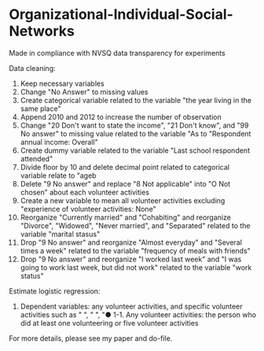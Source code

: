 # Organizational-Individual-Social-Networks
Made in compliance with NVSQ data transparency for experiments

Data cleaning: 
1. Keep necessary variables
2. Change "No Answer" to missing values
3. Create categorical variable related to the variable "the year living in the same place"
4. Append 2010 and 2012 to increase the number of observation
5. Change "20 Don't want to state the income", "21 Don't know", and "99 No answer" to missing value related to the variable "As to "Respondent annual income: Overall"
6. Create dummy variable related to the variable "Last school respondent attended"
7. Divide floor by 10 and delete decimal point related to categorical variable relate to "ageb
8. Delete "9 No answer" and replace "8 Not applicable" into "O Not chosen" about each volunteer activities
9. Create a new variable to mean all volunteer activities excluding "experience of volunteer activities: None"
10. Reorganize "Currently married" and "Cohabiting" and reorganize "Divorce", "Widowed", "Never married", and "Separated" related to the variable "marital stasus"
11. Drop "9 No answer" and reorganize "Almost everyday" and "Several times a week" related to the variable "frequency of meals with friends"
12. Drop "9 No answer" and reorganize "I worked last week" and "I was going to work last week, but did not work" related to the variable "work status"

Estimate logistic regression:
1. Dependent variables: any volunteer activities, and specific volunteer activities such as " ", " ", "●
1-1. Any volunteer activities: the person who did at least one volunteering or five volunteer activities

For more details, please see my paper and do-file.
